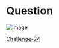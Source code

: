 
# Question #

![image](https://github.com/Riddhiman2005/Crypto-Challenges/assets/130882317/b564add6-1e10-4737-a3f9-5173f9af02e2)


[Challenge-24](https://cryptopals.com/sets/3/challenges/24)
